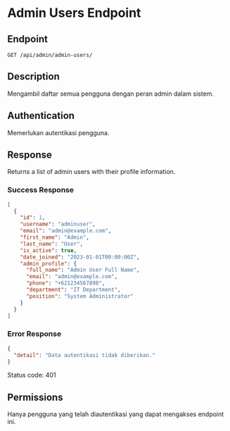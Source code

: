 # Admin Users Endpoint

## Endpoint

```
GET /api/admin/admin-users/
```

## Description

Mengambil daftar semua pengguna dengan peran admin dalam sistem.

## Authentication

Memerlukan autentikasi pengguna.

## Response

Returns a list of admin users with their profile information.

### Success Response

```json
[
  {
    "id": 1,
    "username": "adminuser",
    "email": "admin@example.com",
    "first_name": "Admin",
    "last_name": "User",
    "is_active": true,
    "date_joined": "2023-01-01T00:00:00Z",
    "admin_profile": {
      "full_name": "Admin User Full Name",
      "email": "admin@example.com",
      "phone": "+621234567890",
      "department": "IT Department",
      "position": "System Administrator"
    }
  }
]
```

### Error Response

```json
{
  "detail": "Data autentikasi tidak diberikan."
}
```

Status code: 401

## Permissions

Hanya pengguna yang telah diautentikasi yang dapat mengakses endpoint ini.
